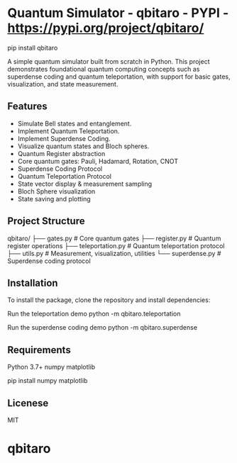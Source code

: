 # Quantum Simulator - qbitaro  - PYPI - https://pypi.org/project/qbitaro/
pip install qbitaro

A simple quantum simulator built from scratch in Python. This project demonstrates foundational quantum computing concepts such as superdense coding and quantum teleportation, with support for basic gates, visualization, and state measurement.


## Features
- Simulate Bell states and entanglement.
- Implement Quantum Teleportation.
- Implement Superdense Coding.
- Visualize quantum states and Bloch spheres.
- Quantum Register abstraction
- Core quantum gates: Pauli, Hadamard, Rotation, CNOT
- Superdense Coding Protocol
- Quantum Teleportation Protocol
- State vector display & measurement sampling
- Bloch Sphere visualization
- State saving and plotting

## Project Structure

qbitaro/ ├── gates.py # Core quantum gates ├── register.py # Quantum register operations ├── teleportation.py # Quantum teleportation protocol ├── utils.py # Measurement, visualization, utilities └── superdense.py # Superdense coding protocol

## Installation
To install the package, clone the repository and install dependencies:

Run the teleportation demo
python -m qbitaro.teleportation

Run the superdense coding demo
python -m qbitaro.superdense

## Requirements
Python 3.7+
numpy
matplotlib

pip install numpy matplotlib

##


## Licenese

MIT


# qbitaro
